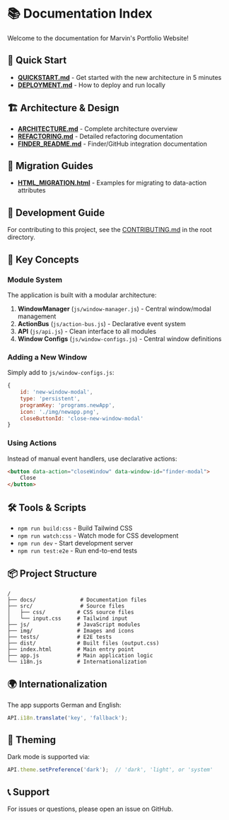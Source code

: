 # 📚 Documentation Index

Welcome to the documentation for Marvin's Portfolio Website!

## 🚀 Quick Start

- **[QUICKSTART.md](./QUICKSTART.md)** - Get started with the new architecture in 5 minutes
- **[DEPLOYMENT.md](./DEPLOYMENT.md)** - How to deploy and run locally

## 🏗️ Architecture & Design

- **[ARCHITECTURE.md](./ARCHITECTURE.md)** - Complete architecture overview
- **[REFACTORING.md](./REFACTORING.md)** - Detailed refactoring documentation
- **[FINDER_README.md](./FINDER_README.md)** - Finder/GitHub integration documentation

## 🔄 Migration Guides

- **[HTML_MIGRATION.html](./HTML_MIGRATION.html)** - Examples for migrating to data-action attributes

## 📖 Development Guide

For contributing to this project, see the [CONTRIBUTING.md](../CONTRIBUTING.md) in the root directory.

## 🎯 Key Concepts

### Module System

The application is built with a modular architecture:

1. **WindowManager** (`js/window-manager.js`) - Central window/modal management
2. **ActionBus** (`js/action-bus.js`) - Declarative event system
3. **API** (`js/api.js`) - Clean interface to all modules
4. **Window Configs** (`js/window-configs.js`) - Central window definitions

### Adding a New Window

Simply add to `js/window-configs.js`:

```javascript
{
    id: 'new-window-modal',
    type: 'persistent',
    programKey: 'programs.newApp',
    icon: './img/newapp.png',
    closeButtonId: 'close-new-window-modal'
}
```

### Using Actions

Instead of manual event handlers, use declarative actions:

```html
<button data-action="closeWindow" data-window-id="finder-modal">
    Close
</button>
```

## 🛠️ Tools & Scripts

- `npm run build:css` - Build Tailwind CSS
- `npm run watch:css` - Watch mode for CSS development
- `npm run dev` - Start development server
- `npm run test:e2e` - Run end-to-end tests

## 📦 Project Structure

```
/
├── docs/              # Documentation files
├── src/               # Source files
│   ├── css/          # CSS source files
│   └── input.css     # Tailwind input
├── js/               # JavaScript modules
├── img/              # Images and icons
├── tests/            # E2E tests
├── dist/             # Built files (output.css)
├── index.html        # Main entry point
├── app.js            # Main application logic
└── i18n.js           # Internationalization
```

## 🌍 Internationalization

The app supports German and English:

```javascript
API.i18n.translate('key', 'fallback');
```

## 🎨 Theming

Dark mode is supported via:

```javascript
API.theme.setPreference('dark');  // 'dark', 'light', or 'system'
```

## 📞 Support

For issues or questions, please open an issue on GitHub.
